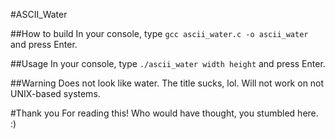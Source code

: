 #ASCII_Water

##How to build
In your console, type
```gcc ascii_water.c -o ascii_water```
and press Enter.

##Usage
In your console, type
```./ascii_water width height```
and press Enter.

##Warning
Does not look like water. The title sucks, lol.
Will not work on not UNIX-based systems.

#Thank you
For reading this! Who would have thought, you stumbled here. :)
